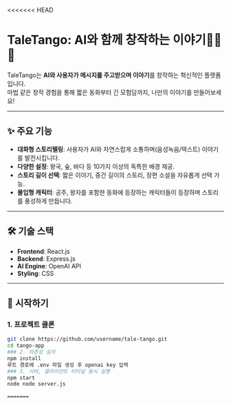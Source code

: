 <<<<<<< HEAD
# TaleTango: AI와 함께 창작하는 이야기💃🏻🕺

TaleTango는 **AI와 사용자가 메시지를 주고받으며 이야기**를 창작하는 혁신적인 플랫폼입니다.  
마법 같은 창작 경험을 통해 짧은 동화부터 긴 모험담까지, 나만의 이야기를 만들어보세요!

---

## ✨ 주요 기능
- **대화형 스토리텔링**: 사용자가 AI와 자연스럽게 소통하며(음성녹음/텍스트) 이야기를 발전시킵니다.
- **다양한 설정**: 왕국, 숲, 바다 등 10가지 이상의 독특한 배경 제공.
- **스토리 길이 선택**: 짧은 이야기, 중간 길이의 스토리, 장편 소설을 자유롭게 선택 가능.
- **몰입형 캐릭터**: 공주, 왕자를 포함한 동화에 등장하는 캐릭터들이 등장하며 스토리를 풍성하게 만듭니다.

---

## 🛠️ 기술 스택
- **Frontend**: React.js
- **Backend**: Express.js
- **AI Engine**: OpenAI API
- **Styling**: CSS

---

## 🚀 시작하기

### 1. 프로젝트 클론
```bash
git clone https://github.com/username/tale-tango.git
cd tango-app
### 2. 의존성 설치
npm install
루트 경로에 .env 파일 생성 후 openai key 입력
### 3. 서버, 클라이언트 터미널 동시 실행
npm start
node node server.js   

=======

